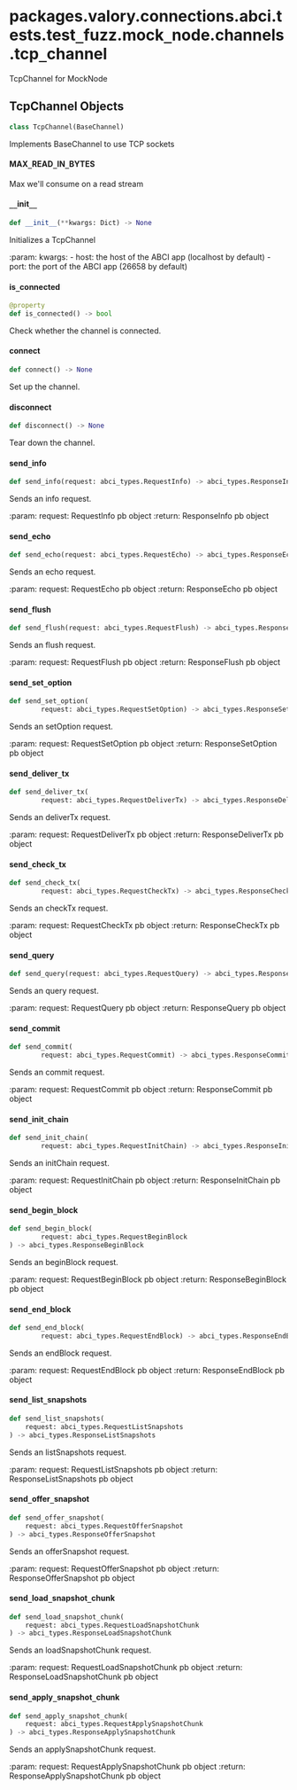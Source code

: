 <a id="packages.valory.connections.abci.tests.test_fuzz.mock_node.channels.tcp_channel"></a>

# packages.valory.connections.abci.tests.test`_`fuzz.mock`_`node.channels.tcp`_`channel

TcpChannel for MockNode

<a id="packages.valory.connections.abci.tests.test_fuzz.mock_node.channels.tcp_channel.TcpChannel"></a>

## TcpChannel Objects

```python
class TcpChannel(BaseChannel)
```

Implements BaseChannel to use TCP sockets

<a id="packages.valory.connections.abci.tests.test_fuzz.mock_node.channels.tcp_channel.TcpChannel.MAX_READ_IN_BYTES"></a>

#### MAX`_`READ`_`IN`_`BYTES

Max we'll consume on a read stream

<a id="packages.valory.connections.abci.tests.test_fuzz.mock_node.channels.tcp_channel.TcpChannel.__init__"></a>

#### `__`init`__`

```python
def __init__(**kwargs: Dict) -> None
```

Initializes a TcpChannel

:param: kwargs:
    - host: the host of the ABCI app (localhost by default)
    - port: the port of the ABCI app (26658 by default)


<a id="packages.valory.connections.abci.tests.test_fuzz.mock_node.channels.tcp_channel.TcpChannel.is_connected"></a>

#### is`_`connected

```python
@property
def is_connected() -> bool
```

Check whether the channel is connected.

<a id="packages.valory.connections.abci.tests.test_fuzz.mock_node.channels.tcp_channel.TcpChannel.connect"></a>

#### connect

```python
def connect() -> None
```

Set up the channel.

<a id="packages.valory.connections.abci.tests.test_fuzz.mock_node.channels.tcp_channel.TcpChannel.disconnect"></a>

#### disconnect

```python
def disconnect() -> None
```

Tear down the channel.

<a id="packages.valory.connections.abci.tests.test_fuzz.mock_node.channels.tcp_channel.TcpChannel.send_info"></a>

#### send`_`info

```python
def send_info(request: abci_types.RequestInfo) -> abci_types.ResponseInfo
```

Sends an info request.

:param: request: RequestInfo pb object
:return: ResponseInfo pb object


<a id="packages.valory.connections.abci.tests.test_fuzz.mock_node.channels.tcp_channel.TcpChannel.send_echo"></a>

#### send`_`echo

```python
def send_echo(request: abci_types.RequestEcho) -> abci_types.ResponseEcho
```

Sends an echo request.

:param: request: RequestEcho pb object
:return: ResponseEcho pb object


<a id="packages.valory.connections.abci.tests.test_fuzz.mock_node.channels.tcp_channel.TcpChannel.send_flush"></a>

#### send`_`flush

```python
def send_flush(request: abci_types.RequestFlush) -> abci_types.ResponseFlush
```

Sends an flush request.

:param: request: RequestFlush pb object
:return: ResponseFlush pb object


<a id="packages.valory.connections.abci.tests.test_fuzz.mock_node.channels.tcp_channel.TcpChannel.send_set_option"></a>

#### send`_`set`_`option

```python
def send_set_option(
        request: abci_types.RequestSetOption) -> abci_types.ResponseSetOption
```

Sends an setOption request.

:param: request: RequestSetOption pb object
:return: ResponseSetOption pb object


<a id="packages.valory.connections.abci.tests.test_fuzz.mock_node.channels.tcp_channel.TcpChannel.send_deliver_tx"></a>

#### send`_`deliver`_`tx

```python
def send_deliver_tx(
        request: abci_types.RequestDeliverTx) -> abci_types.ResponseDeliverTx
```

Sends an deliverTx request.

:param: request: RequestDeliverTx pb object
:return: ResponseDeliverTx pb object


<a id="packages.valory.connections.abci.tests.test_fuzz.mock_node.channels.tcp_channel.TcpChannel.send_check_tx"></a>

#### send`_`check`_`tx

```python
def send_check_tx(
        request: abci_types.RequestCheckTx) -> abci_types.ResponseCheckTx
```

Sends an checkTx request.

:param: request: RequestCheckTx pb object
:return: ResponseCheckTx pb object


<a id="packages.valory.connections.abci.tests.test_fuzz.mock_node.channels.tcp_channel.TcpChannel.send_query"></a>

#### send`_`query

```python
def send_query(request: abci_types.RequestQuery) -> abci_types.ResponseQuery
```

Sends an query request.

:param: request: RequestQuery pb object
:return: ResponseQuery pb object


<a id="packages.valory.connections.abci.tests.test_fuzz.mock_node.channels.tcp_channel.TcpChannel.send_commit"></a>

#### send`_`commit

```python
def send_commit(
        request: abci_types.RequestCommit) -> abci_types.ResponseCommit
```

Sends an commit request.

:param: request: RequestCommit pb object
:return: ResponseCommit pb object


<a id="packages.valory.connections.abci.tests.test_fuzz.mock_node.channels.tcp_channel.TcpChannel.send_init_chain"></a>

#### send`_`init`_`chain

```python
def send_init_chain(
        request: abci_types.RequestInitChain) -> abci_types.ResponseInitChain
```

Sends an initChain request.

:param: request: RequestInitChain pb object
:return: ResponseInitChain pb object


<a id="packages.valory.connections.abci.tests.test_fuzz.mock_node.channels.tcp_channel.TcpChannel.send_begin_block"></a>

#### send`_`begin`_`block

```python
def send_begin_block(
        request: abci_types.RequestBeginBlock
) -> abci_types.ResponseBeginBlock
```

Sends an beginBlock request.

:param: request: RequestBeginBlock pb object
:return: ResponseBeginBlock pb object


<a id="packages.valory.connections.abci.tests.test_fuzz.mock_node.channels.tcp_channel.TcpChannel.send_end_block"></a>

#### send`_`end`_`block

```python
def send_end_block(
        request: abci_types.RequestEndBlock) -> abci_types.ResponseEndBlock
```

Sends an endBlock request.

:param: request: RequestEndBlock pb object
:return: ResponseEndBlock pb object


<a id="packages.valory.connections.abci.tests.test_fuzz.mock_node.channels.tcp_channel.TcpChannel.send_list_snapshots"></a>

#### send`_`list`_`snapshots

```python
def send_list_snapshots(
    request: abci_types.RequestListSnapshots
) -> abci_types.ResponseListSnapshots
```

Sends an listSnapshots request.

:param: request: RequestListSnapshots pb object
:return: ResponseListSnapshots pb object


<a id="packages.valory.connections.abci.tests.test_fuzz.mock_node.channels.tcp_channel.TcpChannel.send_offer_snapshot"></a>

#### send`_`offer`_`snapshot

```python
def send_offer_snapshot(
    request: abci_types.RequestOfferSnapshot
) -> abci_types.ResponseOfferSnapshot
```

Sends an offerSnapshot request.

:param: request: RequestOfferSnapshot pb object
:return: ResponseOfferSnapshot pb object


<a id="packages.valory.connections.abci.tests.test_fuzz.mock_node.channels.tcp_channel.TcpChannel.send_load_snapshot_chunk"></a>

#### send`_`load`_`snapshot`_`chunk

```python
def send_load_snapshot_chunk(
    request: abci_types.RequestLoadSnapshotChunk
) -> abci_types.ResponseLoadSnapshotChunk
```

Sends an loadSnapshotChunk request.

:param: request: RequestLoadSnapshotChunk pb object
:return: ResponseLoadSnapshotChunk pb object


<a id="packages.valory.connections.abci.tests.test_fuzz.mock_node.channels.tcp_channel.TcpChannel.send_apply_snapshot_chunk"></a>

#### send`_`apply`_`snapshot`_`chunk

```python
def send_apply_snapshot_chunk(
    request: abci_types.RequestApplySnapshotChunk
) -> abci_types.ResponseApplySnapshotChunk
```

Sends an applySnapshotChunk request.

:param: request: RequestApplySnapshotChunk pb object
:return: ResponseApplySnapshotChunk pb object


